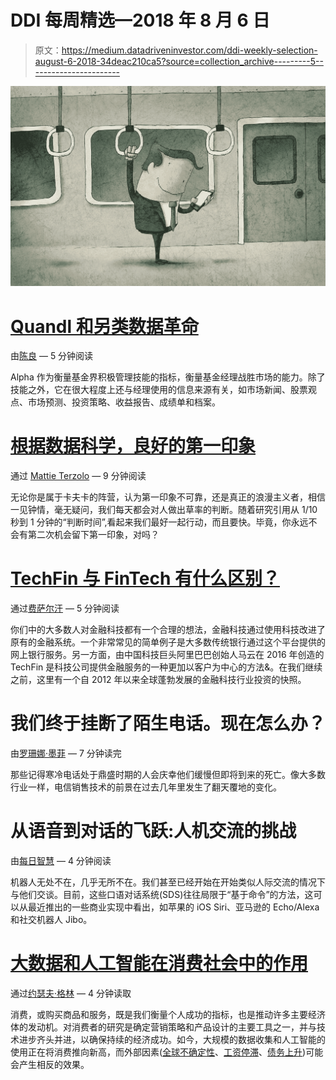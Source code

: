 # DDI 每周精选—2018 年 8 月 6 日

> 原文：<https://medium.datadriveninvestor.com/ddi-weekly-selection-august-6-2018-34deac210ca5?source=collection_archive---------5----------------------->

![](img/1a9f2df8e859ec5215b34f5d59e0045a.png)

# [Quandl 和另类数据革命](https://medium.com/datadriveninvestor/quandl-and-the-alternative-data-revolution-c4d2bf31d648)

由[陈良](https://medium.com/@justinspchan) — 5 分钟阅读

Alpha 作为衡量基金界积极管理技能的指标，衡量基金经理战胜市场的能力。除了技能之外，它在很大程度上还与经理使用的信息来源有关，如市场新闻、股票观点、市场预测、投资策略、收益报告、成绩单和档案。

# [根据数据科学，良好的第一印象](https://medium.com/datadriveninvestor/good-first-impressions-according-to-data-science-499d4225044d)

通过 [Mattie Terzolo](https://medium.com/@mattie.terzolo) — 9 分钟阅读

无论你是属于卡夫卡的阵营，认为第一印象不可靠，还是真正的浪漫主义者，相信一见钟情，毫无疑问，我们每天都会对人做出草率的判断。随着研究引用从 1/10 秒到 1 分钟的“判断时间”,看起来我们最好一起行动，而且要快。毕竟，你永远不会有第二次机会留下第一印象，对吗？

# [TechFin 与 FinTech 有什么区别？](https://medium.com/datadriveninvestor/techfin-vs-fintech-whats-the-difference-dc2112e1d15d)

通过[费萨尔汗](https://medium.com/@khanfk) — 5 分钟阅读

你们中的大多数人对金融科技都有一个合理的想法，金融科技通过使用科技改进了原有的金融系统。一个非常常见的简单例子是大多数传统银行通过这个平台提供的网上银行服务。另一方面，由中国科技巨头阿里巴巴创始人马云在 2016 年创造的 TechFin 是科技公司提供金融服务的一种更加以客户为中心的方法&。在我们继续之前，这里有一个自 2012 年以来全球蓬勃发展的金融科技行业投资的快照。

# 我们终于挂断了陌生电话。现在怎么办？

由[罗珊娜·墨菲](https://medium.com/@roseannemurphy2) — 7 分钟读完

那些记得寒冷电话处于鼎盛时期的人会庆幸他们缓慢但即将到来的死亡。像大多数行业一样，电信销售技术的前景在过去几年里发生了翻天覆地的变化。

# 从语音到对话的飞跃:人机交流的挑战

由[每日智慧](https://medium.com/@dailywisdom) — 4 分钟阅读

机器人无处不在，几乎无所不在。我们甚至已经开始在开始类似人际交流的情况下与他们交谈。目前，这些口语对话系统(SDS)往往局限于“基于命令”的方法，这可以从最近推出的一些商业实现中看出，如苹果的 iOS Siri、亚马逊的 Echo/Alexa 和社交机器人 Jibo。

# [大数据和人工智能在消费社会中的作用](https://medium.com/datadriveninvestor/the-role-of-big-data-and-artificial-intelligence-in-consumer-society-bfd1787d1eb1)

通过[约瑟夫·格林](https://medium.com/@greenj58) — 4 分钟读取

消费，或购买商品和服务，既是我们衡量个人成功的指标，也是推动许多主要经济体的发动机。对消费者的研究是确定营销策略和产品设计的主要工具之一，并与技术进步齐头并进，以确保持续的经济成功。如今，大规模的数据收集和人工智能的使用正在将消费推向新高，而外部因素([全球不确定性](http://www.policyuncertainty.com/)、[工资停滞](http://www.oecd.org/newsroom/rising-employment-overshadowed-by-unprecedented-wage-stagnation.htm)、[债务上升](https://www.cnbc.com/2018/05/21/consumer-debt-is-set-to-reach-4-trillion-by-the-end-of-2018.html))可能会产生相反的效果。